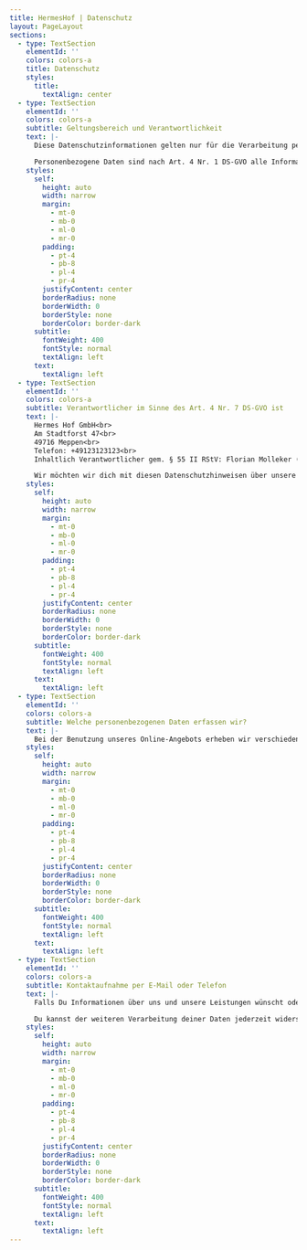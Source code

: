 ```yaml
---
title: HermesHof | Datenschutz
layout: PageLayout
sections:
  - type: TextSection
    elementId: ''
    colors: colors-a
    title: Datenschutz
    styles:
      title:
        textAlign: center
  - type: TextSection
    elementId: ''
    colors: colors-a
    subtitle: Geltungsbereich und Verantwortlichkeit
    text: |-
      Diese Datenschutzinformationen gelten nur für die Verarbeitung personenbezogener Daten bei dem Besuch und der Nutzung unserer Webseite https://www.hermeshof.com und der auf der Website befindlichen Web App. Die Datenschutzinformationen gelten nicht wir Webseiten oder Apps anderer Anbieter, auf die wir im Rahmen unseres Online-Angebots verweisen. Bitte informiere Dich auf bei dem jeweiligen Anbieter über den Umgang mit deinen Daten, falls Du von unserem Online-Angebot auf andere Webseiten oder Apps weitergeleitet wirst.

      Personenbezogene Daten sind nach Art. 4 Nr. 1 DS-GVO alle Informationen, die sich auf eine identifizierte oder identifizierbare Person beziehen („betroffene Person“). Hierunter fallen z.B. persönliche Angaben wie Name, Anschrift, E-Mail-Adresse und Telefonnummer, aber auch weitergehende Informationen, wie z.B. Nachrichten, die Du uns schickst oder dein Nutzerverhalten in Bezug auf unser Online-Angebot. Die Erkärung für alle weiteren Begrifflichkeiten findest Du in den Begriffsbestimmungen des Art. 4 DS-GVO.
    styles:
      self:
        height: auto
        width: narrow
        margin:
          - mt-0
          - mb-0
          - ml-0
          - mr-0
        padding:
          - pt-4
          - pb-8
          - pl-4
          - pr-4
        justifyContent: center
        borderRadius: none
        borderWidth: 0
        borderStyle: none
        borderColor: border-dark
      subtitle:
        fontWeight: 400
        fontStyle: normal
        textAlign: left
      text:
        textAlign: left
  - type: TextSection
    elementId: ''
    colors: colors-a
    subtitle: Verantwortlicher im Sinne des Art. 4 Nr. 7 DS-GVO ist
    text: |-
      Hermes Hof GmbH<br>
      Am Stadtforst 47<br>
      49716 Meppen<br>
      Telefon: +49123123123<br>
      Inhaltlich Verantwortlicher gem. § 55 II RStV: Florian Molleker (Anschrift s.o.)

      Wir möchten wir dich mit diesen Datenschutzhinweisen über unsere Verarbeitungsvorgänge informieren und zugleich den gesetzlichen Pflichten, insbesondere aus der EU-Datenschutz-Grundverordnung (DS-GVO), nachkommen.
    styles:
      self:
        height: auto
        width: narrow
        margin:
          - mt-0
          - mb-0
          - ml-0
          - mr-0
        padding:
          - pt-4
          - pb-8
          - pl-4
          - pr-4
        justifyContent: center
        borderRadius: none
        borderWidth: 0
        borderStyle: none
        borderColor: border-dark
      subtitle:
        fontWeight: 400
        fontStyle: normal
        textAlign: left
      text:
        textAlign: left
  - type: TextSection
    elementId: ''
    colors: colors-a
    subtitle: Welche personenbezogenen Daten erfassen wir?
    text: |-
      Bei der Benutzung unseres Online-Angebots erheben wir verschiedene Kategorien personenbezogener Daten zu unterschiedlichen Zwecken. Wir möchten diese Datenverarbeitungsvorgänge im Folgenden so übersichtlich wie möglich für Dich darstellen.
    styles:
      self:
        height: auto
        width: narrow
        margin:
          - mt-0
          - mb-0
          - ml-0
          - mr-0
        padding:
          - pt-4
          - pb-8
          - pl-4
          - pr-4
        justifyContent: center
        borderRadius: none
        borderWidth: 0
        borderStyle: none
        borderColor: border-dark
      subtitle:
        fontWeight: 400
        fontStyle: normal
        textAlign: left
      text:
        textAlign: left
  - type: TextSection
    elementId: ''
    colors: colors-a
    subtitle: Kontaktaufnahme per E-Mail oder Telefon
    text: |-
      Falls Du Informationen über uns und unsere Leistungen wünscht oder mit uns aus sonstigem Grund Kontakt aufnehmen möchten, kannst Du uns jederzeit per E-Mail oder telefonisch kontaktieren. Wir verarbeiten die von Dir mitgeteilten Informationen dann, um Dein Anliegen zu bearbeiten und mir Dir zu kommunizieren. Rechtsgrundlage für diese Datenverarbeitung ist Art. 6 Abs. 1 S. 1 lit. f DS-GVO oder, falls wir bereits in einem Vertragsverhältnis mit Dir stehen oder die Kontaktaufnahme der Anbahnung eines solches Vertragsverhältnisses dient, Art. 6 Abs. 1 S. 1 lit. b DS-GVO.

      Du kannst der weiteren Verarbeitung deiner Daten jederzeit widersprechen, wenn Du diese nicht mehr wünscht (siehe Ziffer 9). Die Daten, die wir im Zusammenhang mit Deiner Kontaktanfrage erheben, werden gelöscht, sobald Dein Anliegen vollständig und abschließend bearbeitet ist und keine weitere Kommunikation mit Dir erforderlich oder von Dir gewünscht ist.
    styles:
      self:
        height: auto
        width: narrow
        margin:
          - mt-0
          - mb-0
          - ml-0
          - mr-0
        padding:
          - pt-4
          - pb-8
          - pl-4
          - pr-4
        justifyContent: center
        borderRadius: none
        borderWidth: 0
        borderStyle: none
        borderColor: border-dark
      subtitle:
        fontWeight: 400
        fontStyle: normal
        textAlign: left
      text:
        textAlign: left
---
```

